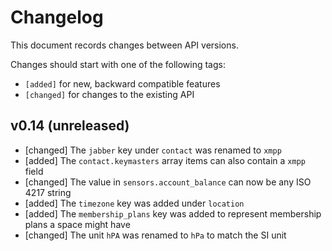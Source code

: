 # Changelog

This document records changes between API versions.

Changes should start with one of the following tags:

- `[added]` for new, backward compatible features
- `[changed]` for changes to the existing API

## v0.14 (unreleased)

- [changed] The `jabber` key under `contact` was renamed to `xmpp`
- [added] The `contact.keymasters` array items can also contain a `xmpp` field
- [changed] The value in `sensors.account_balance` can now be any ISO 4217 string
- [added] The `timezone` key was added under `location`
- [added] The `membership_plans` key was added to represent membership plans a space might have
- [changed] The unit `hPA` was renamed to `hPa` to match the SI unit

